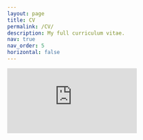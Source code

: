 ```yaml
---
layout: page
title: CV
permalink: /CV/
description: My full curriculum vitae.
nav: true
nav_order: 5
horizontal: false
---
```


<!-- <iframe 
  src="https://drive.google.com/file/d/1rjmnSPFd5NNyWFSDS_ywOUsJEDerAQ4z/preview" 
  frameBorder="0"
  scrolling="auto"
  height="100%"
  width="100%"
></iframe> -->

<!-- <iframe src="https://drive.google.com/file/d/1rjmnSPFd5NNyWFSDS_ywOUsJEDerAQ4z/preview" width="100%" height="1018"></iframe> -->

<embed src="https://bucknercsamuel.github.io/assets/media/BucknerResume2024.pdf" type="application/pdf" />